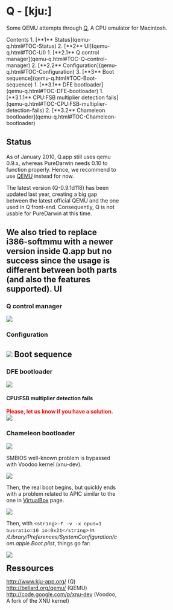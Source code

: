 Q - [kju:]
============
Some QEMU attempts through [Q](http://www.kju-app.org/), A CPU emulator for Macintosh.


<div class="sites-embed-align-left-wrapping-off">
<div class="sites-embed-border-off sites-embed" style="width:300px;">
<div class="sites-embed-content sites-embed-type-toc">
<div class="goog-toc sites-embed-toc-maxdepth-6">
Contents
1.  [**1** Status](qemu-q.html#TOC-Status)
2.  [**2** UI](qemu-q.html#TOC-UI)
    1.  [**2.1** Q control manager](qemu-q.html#TOC-Q-control-manager)
    2.  [**2.2** Configuration](qemu-q.html#TOC-Configuration)
3.  [**3** Boot sequence](qemu-q.html#TOC-Boot-sequence)
    1.  [**3.1** DFE bootloader](qemu-q.html#TOC-DFE-bootloader)
        1.  [**3.1.1** CPU:FSB multiplier detection fails](qemu-q.html#TOC-CPU:FSB-multiplier-detection-fails)
    2.  [**3.2** Chameleon bootloader](qemu-q.html#TOC-Chameleon-bootloader)

Status
------
As of January 2010, Q.app still uses qemu 0.9.x, whereas PureDarwin needs 0.10 to function properly. Hence, we recommend to use [QEMU](../qemu.html) instead for now.

The latest version (Q-0.9.1d118) has been updated last year, creating a big gap between the latest official QEMU and the one used in Q front-end.
Consequently, Q is not usable for PureDarwin at this time.

We also tried to replace i386-softmmu with a newer version inside Q.app but no success since the usage is different between both parts (and also the features supported).
UI
--
### Q control manager

[![](../../_/rsrc/1237726830785/developers/qemu/qemu-q/Q%20manager.png%3Fheight=199&width=420)](qemu-q/Q%20manager.png%3Fattredirects=0)
### Configuration

[![](../../_/rsrc/1237726830785/developers/qemu/qemu-q/Q%20config.png%3Fheight=420&width=314)](qemu-q/Q%20config.png%3Fattredirects=0)
Boot sequence
-------------
### DFE bootloader

[![](../../_/rsrc/1237726830785/developers/qemu/qemu-q/Q%20dfe%20bootloader.png%3Fheight=268&width=420)](qemu-q/Q%20dfe%20bootloader.png%3Fattredirects=0)
#### CPU:FSB multiplier detection fails
<span style="color:rgb(255,0,0);font-weight:bold">Please, let us know if you have a solution.
</span>
[![](../../_/rsrc/1237726830785/developers/qemu/qemu-q/Q%20CPUFSB%20detection%20fails.png%3Fheight=269&width=420)](qemu-q/Q%20CPUFSB%20detection%20fails.png%3Fattredirects=0)
### Chameleon bootloader

[![](../../_/rsrc/1237726830785/developers/qemu/qemu-q/Q%20chameleon%20bootloader.png%3Fheight=267&width=420)](qemu-q/Q%20chameleon%20bootloader.png%3Fattredirects=0)

SMBIOS well-known problem is bypassed with Voodoo kernel (xnu-dev).


[![](../../_/rsrc/1237726830785/developers/qemu/qemu-q/Q%20SMBIOS%20not%20found.png%3Fheight=268&width=420)](qemu-q/Q%20SMBIOS%20not%20found.png%3Fattredirects=0)

Then, the real boot begins, but quickly ends with a problem related to APIC similar to the one in [VirtualBox](../virtualbox.html) page.


[![](../../_/rsrc/1237726830785/developers/qemu/qemu-q/Q%20local%20APIC%20version%20not%20as%20expected.png%3Fheight=101&width=420)](qemu-q/Q%20local%20APIC%20version%20not%20as%20expected.png%3Fattredirects=0)


Then, with <span style="font-family:courier new,monospace"><span style="font-size:small">&lt;string&gt;-f -v -x cpus=1 busratio=16 io=0x21&lt;/string&gt;</span></span> in <span style="font-style:italic">/Library/Preferences/SystemConfiguration/com.apple.Boot.plist</span>, things go far:


[![](../../_/rsrc/1237726830785/developers/qemu/qemu-q/Q%20busration%20and%20io.png%3Fheight=311&width=420)](qemu-q/Q%20busration%20and%20io.png%3Fattredirects=0)


<span style="font-size:22px;font-weight:bold">Ressources</span>

<http://www.kju-app.org/> (Q)
<http://bellard.org/qemu/> (QEMU)
<http://code.google.com/p/xnu-dev> (Voodoo, A fork of the XNU kernel)

